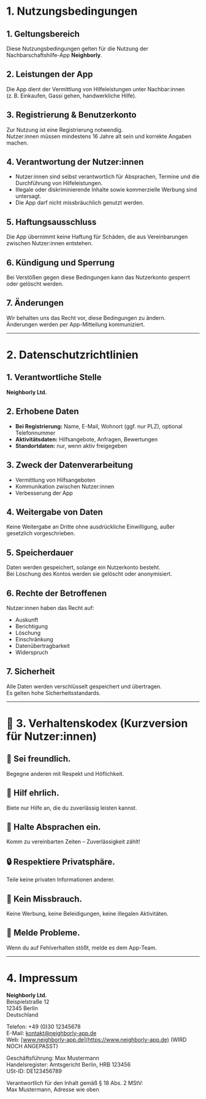 # 1. Nutzungsbedingungen

## 1. Geltungsbereich
Diese Nutzungsbedingungen gelten für die Nutzung der Nachbarschaftshilfe-App **Neighborly**.

## 2. Leistungen der App
Die App dient der Vermittlung von Hilfeleistungen unter Nachbar:innen  
(z. B. Einkaufen, Gassi gehen, handwerkliche Hilfe).

## 3. Registrierung & Benutzerkonto
Zur Nutzung ist eine Registrierung notwendig.  
Nutzer:innen müssen mindestens 16 Jahre alt sein und korrekte Angaben machen.

## 4. Verantwortung der Nutzer:innen
- Nutzer:innen sind selbst verantwortlich für Absprachen, Termine und die Durchführung von Hilfeleistungen.
- Illegale oder diskriminierende Inhalte sowie kommerzielle Werbung sind untersagt.
- Die App darf nicht missbräuchlich genutzt werden.

## 5. Haftungsausschluss
Die App übernimmt keine Haftung für Schäden, die aus Vereinbarungen zwischen Nutzer:innen entstehen.

## 6. Kündigung und Sperrung
Bei Verstößen gegen diese Bedingungen kann das Nutzerkonto gesperrt oder gelöscht werden.

## 7. Änderungen
Wir behalten uns das Recht vor, diese Bedingungen zu ändern.  
Änderungen werden per App-Mitteilung kommuniziert.

---

# 2. Datenschutzrichtlinien

## 1. Verantwortliche Stelle
**Neighborly Ltd.**

## 2. Erhobene Daten
- **Bei Registrierung:** Name, E-Mail, Wohnort (ggf. nur PLZ), optional Telefonnummer  
- **Aktivitätsdaten:** Hilfsangebote, Anfragen, Bewertungen  
- **Standortdaten:** nur, wenn aktiv freigegeben

## 3. Zweck der Datenverarbeitung
- Vermittlung von Hilfsangeboten  
- Kommunikation zwischen Nutzer:innen  
- Verbesserung der App

## 4. Weitergabe von Daten
Keine Weitergabe an Dritte ohne ausdrückliche Einwilligung, außer gesetzlich vorgeschrieben.

## 5. Speicherdauer
Daten werden gespeichert, solange ein Nutzerkonto besteht.  
Bei Löschung des Kontos werden sie gelöscht oder anonymisiert.

## 6. Rechte der Betroffenen
Nutzer:innen haben das Recht auf:
- Auskunft
- Berichtigung
- Löschung
- Einschränkung
- Datenübertragbarkeit
- Widerspruch

## 7. Sicherheit
Alle Daten werden verschlüsselt gespeichert und übertragen.  
Es gelten hohe Sicherheitsstandards.

---

# 🌱 3. Verhaltenskodex (Kurzversion für Nutzer:innen)

## 👋 Sei freundlich.
Begegne anderen mit Respekt und Höflichkeit.

## 🤝 Hilf ehrlich.
Biete nur Hilfe an, die du zuverlässig leisten kannst.

## 📅 Halte Absprachen ein.
Komm zu vereinbarten Zeiten – Zuverlässigkeit zählt!

## 🔒 Respektiere Privatsphäre.
Teile keine privaten Informationen anderer.

## 🚫 Kein Missbrauch.
Keine Werbung, keine Beleidigungen, keine illegalen Aktivitäten.

## 📣 Melde Probleme.
Wenn du auf Fehlverhalten stößt, melde es dem App-Team.

---

# 4. Impressum

**Neighborly Ltd.**  
Beispielstraße 12  
12345 Berlin  
Deutschland

Telefon: +49 (0)30 12345678  
E-Mail: kontakt@neighborly-app.de  
Web: [www.neighborly-app.de](https://www.neighborly-app.de)  (WIRD NOCH ANGEPASST)

Geschäftsführung: Max Mustermann  
Handelsregister: Amtsgericht Berlin, HRB 123456  
USt-ID: DE123456789

Verantwortlich für den Inhalt gemäß § 18 Abs. 2 MStV:  
Max Mustermann, Adresse wie oben
